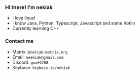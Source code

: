 ### Hi there! I'm nekiak

- I love linux!
- I know Java, Python, Typescript, Javascript and some Kotlin
- Currently learning C++

### Contact me

- Matrix: `@nekiak:matrix.org`
- Email: `neekiak@gmail.com`
- Discord: `gon#4768`
- Keybase: `keybase.io/nekiak`
